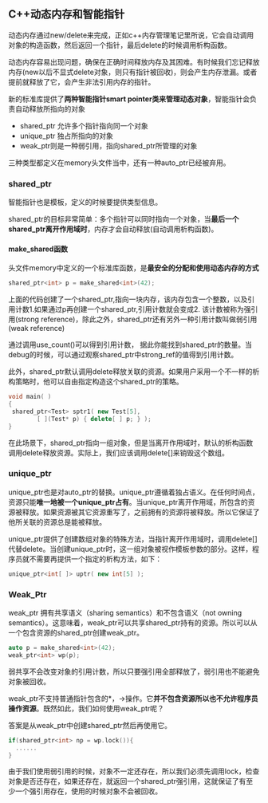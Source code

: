 ## C++动态内存和智能指针
动态内存通过new/delete来完成，正如c++内存管理笔记里所说，它会自动调用对象的构造函数，然后返回一个指针，最后delete的时候调用析构函数。

动态内存容易出现问题，确保在正确时间释放内存及其困难。有时候我们忘记释放内存(new以后不显式delete对象，则只有指针被回收)，则会产生内存泄漏。或者提前就释放了它，会产生非法引用内存的指针。

新的标准库提供了**两种智能指针smart pointer类来管理动态对象**，智能指针会负责自动释放所指向的对象
 - shared_ptr 允许多个指针指向同一个对象
 - unique_ptr 独占所指向的对象
 - weak_ptr则是一种弱引用，指向shared_ptr所管理的对象

三种类型都定义在memory头文件当中，还有一种auto_ptr已经被弃用。

### shared_ptr
智能指针也是模板，定义的时候要提供类型信息。

shared_ptr的目标非常简单：多个指针可以同时指向一个对象，当**最后一个shared_ptr离开作用域时**，内存才会自动释放(自动调用析构函数)。

#### make_shared函数
头文件memory中定义的一个标准库函数，是**最安全的分配和使用动态内存的方式**

``` c++
shared_ptr<int> p = make_shared<int>(42);
```

上面的代码创建了一个shared_ptr,指向一块内存，该内存包含一个整数，以及引用计数1.如果通过p再创建一个shared_ptr,引用计数就会变成2. 该计数被称为强引用(strong reference)，除此之外，shared_ptr还有另外一种引用计数叫做弱引用(weak reference)

通过调用use_count()可以得到引用计数， 据此你能找到shared_ptr的数量。当debug的时候，可以通过观察shared_ptr中strong_ref的值得到引用计数。

此外，shared_ptr默认调用delete释放关联的资源。如果用户采用一个不一样的析构策略时，他可以自由指定构造这个shared_ptr的策略。

``` c++
void main( )
{
 shared_ptr<Test> sptr1( new Test[5],
        [ ](Test* p) { delete[ ] p; } );
}
```

在此场景下，shared_ptr指向一组对象，但是当离开作用域时，默认的析构函数调用delete释放资源。实际上，我们应该调用delete[]来销毁这个数组。

### unique_ptr
unique_ptr也是对auto_ptr的替换。unique_ptr遵循着独占语义。在任何时间点，资源只能**唯一地被一个unique_ptr占有**。当unique_ptr离开作用域，所包含的资源被释放。如果资源被其它资源重写了，之前拥有的资源将被释放。所以它保证了他所关联的资源总是能被释放。

unique_ptr提供了创建数组对象的特殊方法，当指针离开作用域时，调用delete[]代替delete。当创建unique_ptr时，这一组对象被视作模板参数的部分。这样，程序员就不需要再提供一个指定的析构方法，如下：

``` c++
unique_ptr<int[ ]> uptr( new int[5] );
```

### Weak_Ptr
weak_ptr 拥有共享语义（sharing semantics）和不包含语义（not owning semantics）。这意味着，weak_ptr可以共享shared_ptr持有的资源。所以可以从一个包含资源的shared_ptr创建weak_ptr。

``` c++
auto p = make_shared<int>(42);
weak_ptr<int> wp(p);
```

弱共享不会改变对象的引用计数，所以只要强引用全部释放了，弱引用也不能避免对象被回收。

weak_ptr不支持普通指针包含的\*，->操作。它**并不包含资源所以也不允许程序员操作资源**。既然如此，我们如何使用weak_ptr呢？

答案是从weak_ptr中创建shared_ptr然后再使用它。

``` c++
if(shared_ptr<int> np = wp.lock()){
  ......
}
```

由于我们使用弱引用的时候，对象不一定还存在，所以我们必须先调用lock，检查对象是否还存在，如果还存在，就返回一个shared_ptr强引用，这就保证了有至少一个强引用存在，使用的时候对象不会被回收。
